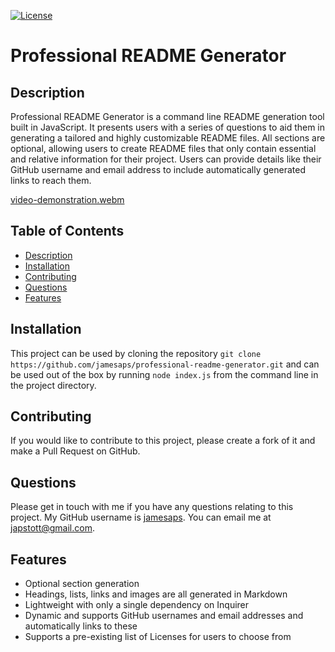 [![License](https://img.shields.io/badge/License-MIT-yellow.svg)](https://opensource.org/licenses/MIT)

# Professional README Generator

## Description

Professional README Generator is a command line README generation tool built in JavaScript. It presents users with a series of questions to aid them in generating a tailored and highly customizable README files. All sections are optional, allowing users to create README files that only contain essential and relative information for their project. Users can provide details like their GitHub username and email address to include automatically generated links to reach them.

[video-demonstration.webm](./assets/video-demonstration.webm)



## Table of Contents

 * [Description](#description)
 * [Installation](#installation)
 * [Contributing](#contributing)
 * [Questions](#questions)
 * [Features](#features)

## Installation

This project can be used by cloning the repository `git clone https://github.com/jamesaps/professional-readme-generator.git` and can be used out of the box by running `node index.js` from the command line in the project directory.

## Contributing

If you would like to contribute to this project, please create a fork of it and make a Pull Request on GitHub.

## Questions

Please get in touch with me if you have any questions relating to this project. My GitHub username is [jamesaps](https://github.com/jamesaps). You can email me at [japstott@gmail.com](mailto:japstott@gmail.com).

## Features

 - Optional section generation
 - Headings, lists, links and images are all generated in Markdown
 - Lightweight with only a single dependency on Inquirer
 - Dynamic and supports GitHub usernames and email addresses and automatically links to these
 - Supports a pre-existing list of Licenses for users to choose from
